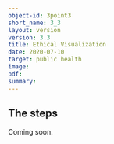 ```yaml
---
object-id: 3point3
short_name: 3_3
layout: version
version: 3.3
title: Ethical Visualization
date: 2020-07-10
target: public health
image:
pdf:
summary:
---
```

## The steps
Coming soon.

&nbsp;
